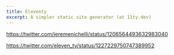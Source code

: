 ```yaml
---
title: Eleventy
excerpt: A simpler static site generator (at 11ty.dev)
---
```


https://twitter.com/jeremenichelli/status/1206564493632983040

https://twitter.com/eleven_ty/status/1227229750747389952

<book-mark url='https://github.com/NotWoods/eleventy-plugin-date'></book-mark>
